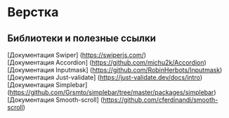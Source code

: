 # Верстка
## Библиотеки и полезные ссылки
[Документация Swiper] (https://swiperjs.com/) <br>
[Документация Accordion] (https://github.com/michu2k/Accordion) <br>
[Документация Inputmask] (https://github.com/RobinHerbots/Inputmask) <br>
[Документация Just-validate] (https://just-validate.dev/docs/intro) <br>
[Документация Simplebar] (https://github.com/Grsmto/simplebar/tree/master/packages/simplebar) <br>
[Документация Smooth-scroll] (https://github.com/cferdinandi/smooth-scroll) <br>

